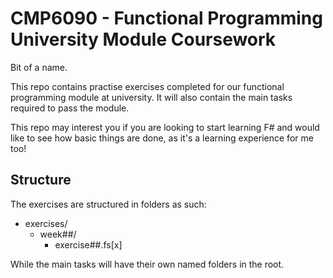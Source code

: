 # CMP6090 - Functional Programming University Module Coursework

Bit of a name.

This repo contains practise exercises completed for our functional programming
module at university. It will also contain the main tasks required to pass
the module.

This repo may interest you if you are looking to start learning F# and would
like to see how basic things are done, as it's a learning experience for me too!

## Structure

The exercises are structured in folders as such:

- exercises/
  - week##/
    - exercise##.fs[x]

While the main tasks will have their own named folders in the root.